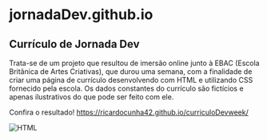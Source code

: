 # jornadaDev.github.io
## Currículo de Jornada Dev
Trata-se de um projeto que resultou de imersão online junto à EBAC (Escola Britânica de Artes Criativas), que durou uma semana, com a finalidade de criar uma página de currículo desenvolvendo com HTML e utilizando CSS fornecido pela escola. Os dados constantes do currículo são fictícios e apenas ilustrativos do que pode ser feito com ele.

Confira o resultado! https://ricardocunha42.github.io/curriculoDevweek/

![HTML](https://img.shields.io/badge/HTML5-E34F26?style=for-the-badge&logo=html5&logoColor=white)
